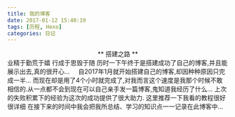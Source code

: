 ```yaml
---
title: 我的博客
date: 2017-01-12 15:40:19
tags: [历程, Hexo]
categories: 日记
---
```

<center>** 搭建之路 ** 
 </center>
<!-- more -->
业精于勤荒于嬉 行成于思毁于随
历时一下午终于是搭建成功了自己的博客,并且能展示出去,真的很开心...
&nbsp;&nbsp;&nbsp;&nbsp;自2017年1月就开始搭建自己的博客,却因种种原因只完成一半...&nbsp;而现在却是用了4个小时就完成了,对我而言这个速度是我那个时候不敢相信的.从一点都不会到现在可以自己亲手发一篇博客,鬼知道我经历了什么...
上次的失败积累下的经验为这次的成功提供了很大助力. 这里推荐一下我看的教程很好很详细
<http://www.cnblogs.com/fengxiongZz/p/7707568.html>
在接下来的时间中我会把我所总结、学习的知识点一一记录在此博客中...

</center>
